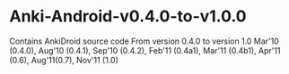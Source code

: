 # Anki-Android-v0.4.0-to-v1.0.0

Contains AnkiDroid source code
From version 0.4.0 to version 1.0
Mar'10 (0.4.0), Aug'10 (0.4.1), Sep'10 (0.4.2), Feb'11 (0.4a1), Mar'11 (0.4b1), Apr'11 (0.6), Aug'11(0.7), Nov'11 (1.0)
